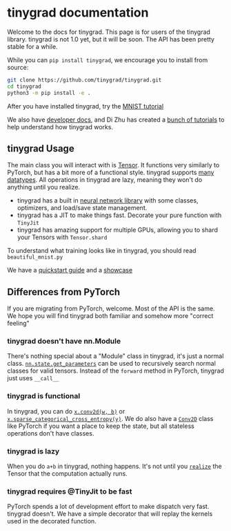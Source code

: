 # tinygrad documentation

Welcome to the docs for tinygrad. This page is for users of the tinygrad library. tinygrad is not 1.0 yet, but it will be soon. The API has been pretty stable for a while.

While you can `pip install tinygrad`, we encourage you to install from source:

```bash
git clone https://github.com/tinygrad/tinygrad.git
cd tinygrad
python3 -m pip install -e .
```

After you have installed tinygrad, try the [MNIST tutorial](mnist.md)

We also have [developer docs](developer.md), and Di Zhu has created a [bunch of tutorials](https://mesozoic-egg.github.io/tinygrad-notes/) to help understand how tinygrad works.

## tinygrad Usage

The main class you will interact with is [Tensor](tensor/index.md). It functions very similarly to PyTorch, but has a bit more of a functional style. tinygrad supports [many datatypes](dtypes.md).  All operations in tinygrad are lazy, meaning they won't do anything until you realize.

* tinygrad has a built in [neural network library](nn.md) with some classes, optimizers, and load/save state management.
* tinygrad has a JIT to make things fast. Decorate your pure function with `TinyJit`
* tinygrad has amazing support for multiple GPUs, allowing you to shard your Tensors with `Tensor.shard`

To understand what training looks like in tinygrad, you should read `beautiful_mnist.py`

We have a [quickstart guide](quickstart.md) and a [showcase](showcase.md)

## Differences from PyTorch

If you are migrating from PyTorch, welcome. Most of the API is the same. We hope you will find tinygrad both familiar and somehow more "correct feeling"

### tinygrad doesn't have nn.Module

There's nothing special about a "Module" class in tinygrad, it's just a normal class. [`nn.state.get_parameters`](nn.md/#tinygrad.nn.state.get_parameters) can be used to recursively search normal classes for valid tensors. Instead of the `forward` method in PyTorch, tinygrad just uses `__call__`

### tinygrad is functional

In tinygrad, you can do [`x.conv2d(w, b)`](tensor/ops.md/#tinygrad.Tensor.conv2d) or [`x.sparse_categorical_cross_entropy(y)`](tensor/ops.md/#tinygrad.Tensor.sparse_categorical_crossentropy). We do also have a [`Conv2D`](nn.md/#tinygrad.nn.Conv2d) class like PyTorch if you want a place to keep the state, but all stateless operations don't have classes.

### tinygrad is lazy

When you do `a+b` in tinygrad, nothing happens. It's not until you [`realize`](tensor/index.md/#tinygrad.Tensor.realize) the Tensor that the computation actually runs.

### tinygrad requires @TinyJit to be fast

PyTorch spends a lot of development effort to make dispatch very fast. tinygrad doesn't. We have a simple decorator that will replay the kernels used in the decorated function.

